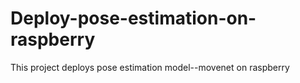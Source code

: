 # Deploy-pose-estimation-on-raspberry
This project deploys pose estimation model--movenet on raspberry
